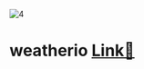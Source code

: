

![4](https://github.com/user-attachments/assets/6a957c12-8c30-4959-9bef-f2bbc485276c)

# weatherio             [Link🔗](https://weatheriox.web.app/)
